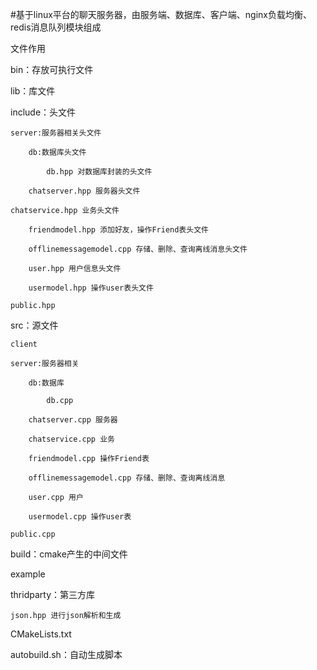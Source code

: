 #基于linux平台的聊天服务器，由服务端、数据库、客户端、nginx负载均衡、redis消息队列模块组成

文件作用

bin：存放可执行文件

lib：库文件

include：头文件

    server:服务器相关头文件
    
        db:数据库头文件
        
            db.hpp 对数据库封装的头文件
        
        chatserver.hpp 服务器头文件
    
    chatservice.hpp 业务头文件
    
        friendmodel.hpp 添加好友，操作Friend表头文件
        
        offlinemessagemodel.cpp 存储、删除、查询离线消息头文件
        
        user.hpp 用户信息头文件
        
        usermodel.hpp 操作user表头文件
    
    public.hpp

src：源文件

    client
    
    server:服务器相关
    
        db:数据库
       
            db.cpp
        
        chatserver.cpp 服务器
        
        chatservice.cpp 业务
        
        friendmodel.cpp 操作Friend表
        
        offlinemessagemodel.cpp 存储、删除、查询离线消息
        
        user.cpp 用户
        
        usermodel.cpp 操作user表
    
    public.cpp

build：cmake产生的中间文件

example

thridparty：第三方库
   
    json.hpp 进行json解析和生成

CMakeLists.txt

autobuild.sh：自动生成脚本
